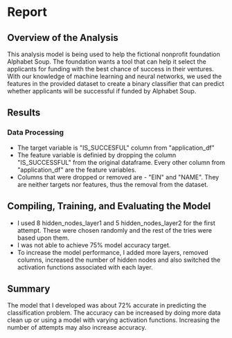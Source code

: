 # Report

## Overview of the Analysis

This analysis model is being used to help the fictional nonprofit foundation Alphabet Soup. The foundation wants a tool that can help it select the applicants for funding with the best chance of success in their ventures. With our knowledge of machine learning and neural networks, we used the features in the provided dataset to create a binary classifier that can predict whether applicants will be successful if funded by Alphabet Soup.

## Results

### Data Processing

* The target variable is "IS_SUCCESFUL" column from "application_df"
* The feature variable is definied by dropping the column "IS_SUCCESSFUL" from the original dataframe. Every other column from "application_df" are the feature variables. 
* Columns that were dropped or removed are - "EIN" and "NAME". They are neither targets nor features, thus the removal from the dataset. 

## Compiling, Training, and Evaluating the Model

* I used 8 hidden_nodes_layer1 and 5 hidden_nodes_layer2 for the first attempt. These were chosen randomly and the rest of the tries were based upon them. 
* I was not able to achieve 75% model accuracy target. 
* To increase the model performance, I added more layers, removed columns, increased the number of hidden nodes and also switched the activation functions associated with each layer. 

## Summary

The model that I developed was about 72% accurate in predicting the classification problem. The accuracy can be increased by doing more data clean up or using a model with varying activation functions. Increasing the number of attempts may also increase accuracy. 